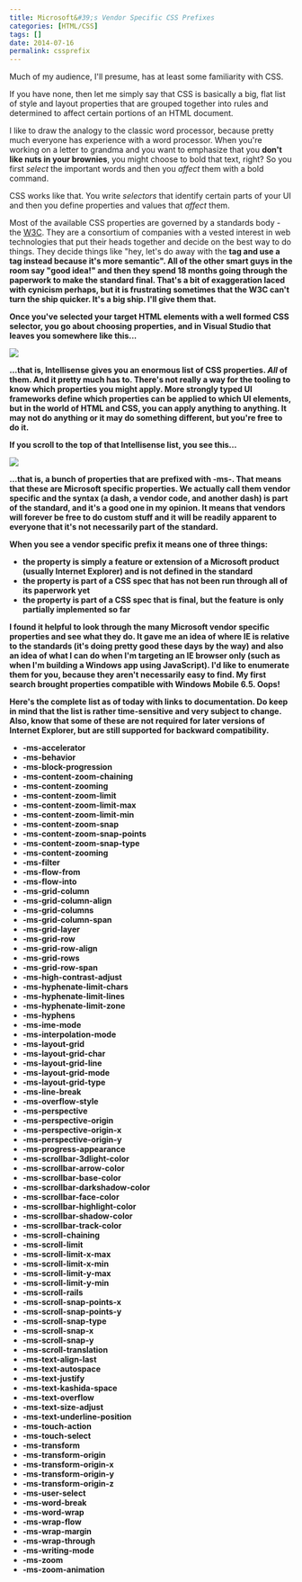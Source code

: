 ```yaml
---
title: Microsoft&#39;s Vendor Specific CSS Prefixes
categories: [HTML/CSS]
tags: []
date: 2014-07-16
permalink: cssprefix
---
```


Much of my audience, I&#39;ll presume, has at least some familiarity with CSS.

If you have none, then let me simply say that CSS is basically a big, flat list of style and layout properties that are grouped together into rules and determined to affect certain portions of an HTML document.
<!-- xmore -->

I like to draw the analogy to the classic word processor, because pretty much everyone has experience with a word processor. When you&#39;re working on a letter to grandma and you want to emphasize that you **don&#39;t like nuts in your brownies**, you might choose to bold that text, right? So you first _select_ the important words and then you _affect_ them with a bold command.

CSS works like that. You write _selectors_ that identify certain parts of your UI and then you define properties and values that _affect_ them.

Most of the available CSS properties are governed by a standards body - the [W3C](http://www.w3c.org). They are a consortium of companies with a vested interest in web technologies that put their heads together and decide on the best way to do things. They decide things like "hey, let&#39;s do away with the <b> tag and use a <strong> tag instead because it&#39;s more semantic". All of the other smart guys in the room say "good idea!" and then they spend 18 months going through the paperwork to make the standard final. That&#39;s a bit of exaggeration laced with cynicism perhaps, but it is frustrating sometimes that the W3C can&#39;t turn the ship quicker. It&#39;s a big ship. I&#39;ll give them that.

Once you&#39;ve selected your target HTML elements with a well formed CSS selector, you go about choosing properties, and in Visual Studio that leaves you somewhere like this...

![](/files/cssprefix_01.png)

...that is, Intellisense gives you an enormous list of CSS properties. _All_ of them. And it pretty much has to. There&#39;s not really a way for the tooling to know which properties you might apply. More strongly typed UI frameworks define which properties can be applied to which UI elements, but in the world of HTML and CSS, you can apply anything to anything. It may not do anything or it may do something different, but you&#39;re free to do it.

If you scroll to the top of that Intellisense list, you see this...

![](/files/cssprefix_02.png)

...that is, a bunch of properties that are prefixed with -ms-. That means that these are Microsoft specific properties. We actually call them vendor specific and the syntax (a dash, a vendor code, and another dash) is part of the standard, and it&#39;s a good one in my opinion. It means that vendors will forever be free to do custom stuff and it will be readily apparent to everyone that it&#39;s not necessarily part of the standard.

When you see a vendor specific prefix it means one of three things:

*   the property is simply a feature or extension of a Microsoft product (usually Internet Explorer) and is not defined in the standard
*   the property is part of a CSS spec that has not been run through all of its paperwork yet
*   the property is part of a CSS spec that is final, but the feature is only partially implemented so far

I found it helpful to look through the many Microsoft vendor specific properties and see what they do. It gave me an idea of where IE is relative to the standards (it&#39;s doing pretty good these days by the way) and also an idea of what I can do when I&#39;m targeting an IE browser only (such as when I&#39;m building a Windows app using JavaScript). I&#39;d like to enumerate them for you, because they aren&#39;t necessarily easy to find. My first search brought properties compatible with Windows Mobile 6.5\. Oops!

Here&#39;s the complete list as of today with links to documentation. Do keep in mind that the list is rather time-sensitive and very subject to change. Also, know that some of these are not required for later versions of Internet Explorer, but are still supported for backward compatibility.

*   -ms-accelerator
*   -ms-behavior
*   -ms-block-progression
*   -ms-content-zoom-chaining
*   -ms-content-zooming
*   -ms-content-zoom-limit
*   -ms-content-zoom-limit-max
*   -ms-content-zoom-limit-min
*   -ms-content-zoom-snap
*   -ms-content-zoom-snap-points
*   -ms-content-zoom-snap-type
*   -ms-content-zooming
*   -ms-filter
*   -ms-flow-from
*   -ms-flow-into
*   -ms-grid-column
*   -ms-grid-column-align
*   -ms-grid-columns
*   -ms-grid-column-span
*   -ms-grid-layer
*   -ms-grid-row
*   -ms-grid-row-align
*   -ms-grid-rows
*   -ms-grid-row-span
*   -ms-high-contrast-adjust
*   -ms-hyphenate-limit-chars
*   -ms-hyphenate-limit-lines
*   -ms-hyphenate-limit-zone
*   -ms-hyphens
*   -ms-ime-mode
*   -ms-interpolation-mode
*   -ms-layout-grid
*   -ms-layout-grid-char
*   -ms-layout-grid-line
*   -ms-layout-grid-mode
*   -ms-layout-grid-type
*   -ms-line-break
*   -ms-overflow-style
*   -ms-perspective
*   -ms-perspective-origin
*   -ms-perspective-origin-x
*   -ms-perspective-origin-y
*   -ms-progress-appearance
*   -ms-scrollbar-3dlight-color
*   -ms-scrollbar-arrow-color
*   -ms-scrollbar-base-color
*   -ms-scrollbar-darkshadow-color
*   -ms-scrollbar-face-color
*   -ms-scrollbar-highlight-color
*   -ms-scrollbar-shadow-color
*   -ms-scrollbar-track-color
*   -ms-scroll-chaining
*   -ms-scroll-limit
*   -ms-scroll-limit-x-max
*   -ms-scroll-limit-x-min
*   -ms-scroll-limit-y-max
*   -ms-scroll-limit-y-min
*   -ms-scroll-rails
*   -ms-scroll-snap-points-x
*   -ms-scroll-snap-points-y
*   -ms-scroll-snap-type
*   -ms-scroll-snap-x
*   -ms-scroll-snap-y
*   -ms-scroll-translation
*   -ms-text-align-last
*   -ms-text-autospace
*   -ms-text-justify
*   -ms-text-kashida-space
*   -ms-text-overflow
*   -ms-text-size-adjust
*   -ms-text-underline-position
*   -ms-touch-action
*   -ms-touch-select
*   -ms-transform
*   -ms-transform-origin
*   -ms-transform-origin-x
*   -ms-transform-origin-y
*   -ms-transform-origin-z
*   -ms-user-select
*   -ms-word-break
*   -ms-word-wrap
*   -ms-wrap-flow
*   -ms-wrap-margin
*   -ms-wrap-through
*   -ms-writing-mode
*   -ms-zoom
*   -ms-zoom-animation

	 
